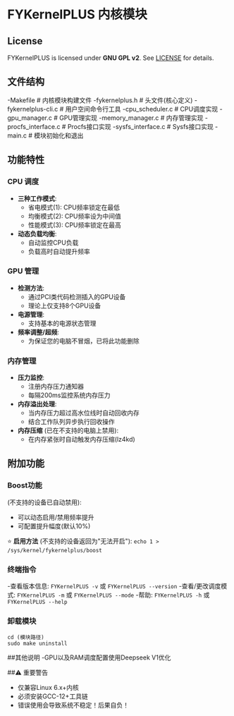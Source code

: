 # FYKernelPLUS 内核模块

## License
FYKernelPLUS is licensed under **GNU GPL v2**. See [LICENSE](LICENSE) for details.

## 文件结构
-Makefile # 内核模块构建文件
-fykernelplus.h # 头文件(核心定义)
-fykernelplus-cli.c # 用户空间命令行工具
-cpu_scheduler.c # CPU调度实现
-gpu_manager.c # GPU管理实现
-memory_manager.c # 内存管理实现
-procfs_interface.c # Procfs接口实现
-sysfs_interface.c # Sysfs接口实现
-main.c # 模块初始化和退出

## 功能特性

### CPU 调度
- **三种工作模式**:
  - 省电模式(1): CPU频率锁定在最低
  - 均衡模式(2): CPU频率设为中间值
  - 性能模式(3): CPU频率锁定在最高
- **动态负载均衡**:
  - 自动监控CPU负载
  - 负载高时自动提升频率

### GPU 管理
- **检测方法**:
  - 通过PCI类代码检测插入的GPU设备
  - 理论上仅支持8个GPU设备
- **电源管理**:
  - 支持基本的电源状态管理
- **频率调整/超频**:
  - 为保证您的电脑不冒烟，已将此功能删除

### 内存管理
- **压力监控**:
  - 注册内存压力通知器
  - 每隔200ms监控系统内存压力
- **内存溢出处理**: 
  - 当内存压力超过高水位线时自动回收内存
  - 结合工作队列异步执行回收操作
- **内存压缩** (已在不支持的电脑上禁用):
  - 在内存紧张时自动触发内存压缩(lz4kd)

## 附加功能

### Boost功能
(不支持的设备已自动禁用):
- 可以动态启用/禁用频率提升
- 可配置提升幅度(默认10%)

⭐ **启用方法** (不支持的设备返回为"无法开启"):
`echo 1 > /sys/kernel/fykernelplus/boost`

### 终端指令
-查看版本信息: `FYKernelPLUS -v` 或 `FYKernelPLUS --version` 
-查看/更改调度模式: `FYKernelPLUS -m` 或 `FYKernelPLUS --mode` 
-帮助: `FYKernelPLUS -h` 或 `FYKernelPLUS --help` 

### 卸载模块
```
cd (模块路径)
sudo make uninstall
```
##其他说明
-GPU以及RAM调度配置使用Deepseek V1优化

##⚠ 重要警告
- 仅兼容Linux 6.x+内核
- 必须安装GCC-12+工具链
- 错误使用会导致系统不稳定！后果自负！